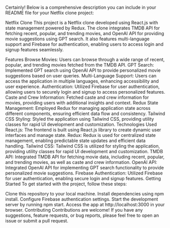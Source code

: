 
Certainly! Below is a comprehensive description you can include in your README file for your Netflix clone project:

Netflix Clone
This project is a Netflix clone developed using React.js with state management powered by Redux. The clone integrates TMDB API for fetching recent, popular, and trending movies, and OpenAI API for providing movie suggestions using GPT search. It also features multi-language support and Firebase for authentication, enabling users to access login and signup features seamlessly.

Features
Browse Movies: Users can browse through a wide range of recent, popular, and trending movies fetched from the TMDB API.
GPT Search: Implemented GPT search using OpenAI API to provide personalized movie suggestions based on user queries.
Multi-Language Support: Users can access the application in multiple languages, enhancing accessibility and user experience.
Authentication: Utilized Firebase for user authentication, allowing users to securely login and signup to access personalized features.
Caste and Crew Information: Fetched caste and crew information for movies, providing users with additional insights and context.
Redux State Management: Employed Redux for managing application state across different components, ensuring efficient data flow and consistency.
Tailwind CSS Styling: Styled the application using Tailwind CSS, providing utility classes for rapid UI development and customization.
Technologies Used
React.js: The frontend is built using React.js library to create dynamic user interfaces and manage state.
Redux: Redux is used for centralized state management, enabling predictable state updates and efficient data handling.
Tailwind CSS: Tailwind CSS is utilized for styling the application, providing utility classes for rapid UI development and customization.
TMDB API: Integrated TMDB API for fetching movie data, including recent, popular, and trending movies, as well as caste and crew information.
OpenAI API: Integrated OpenAI API for implementing GPT search functionality to provide personalized movie suggestions.
Firebase Authentication: Utilized Firebase for user authentication, enabling secure login and signup features.
Getting Started
To get started with the project, follow these steps:

Clone this repository to your local machine.
Install dependencies using npm install.
Configure Firebase authentication settings.
Start the development server by running npm start.
Access the app at http://localhost:3000 in your browser.
Contributing
Contributions are welcome! If you have any suggestions, feature requests, or bug reports, please feel free to open an issue or submit a pull request.

